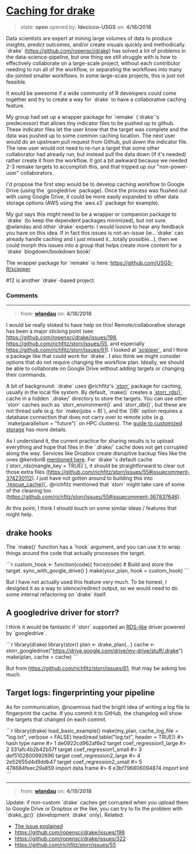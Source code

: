 # [Caching for drake](https://github.com/ropensci/unconf18/issues/30)

> state: **open** opened by: **ldecicco-USGS** on: **4/18/2018**

Data scientists are expert at mining large volumes of data to produce insights, predict outcomes, and/or create visuals quickly and methodically.  &#x60;drake&#x60; (https://github.com/ropensci/drake) has solved a lot of problems in the data-science-pipeline, but one thing we still struggle with is how to effectively collaborate on a large-scale project, without each contributor needing to run all of the workflow, or separating the workflows into many dis-jointed smaller workflows. In some large-scale projects, this is just not feasible.

It would be awesome if a wide community of R developers could come together and try to create a way for &#x60;drake&#x60; to have a collaborative caching feature. 

My group had set up a wrapper package for &#x60;remake&#x60; (&#x60;drake&#x60;&#x27;s predecessor) that allows tiny indicator files to be pushed up to github. These indicator files let the user know that the target was complete and the data was pushed up to some common caching location.  The next user would do an upstream pull request from Github, pull down the indicator file. The new user would not need to re-run a target that some other collaborator had already run, but instead pull the data down (if it&#x27;s needed) rather create it from the workflow. It got a bit awkward because we needed 2-3 remake targets to accomplish this, and that tripped up our &quot;non-power-user&quot; collaborators.

I&#x27;d propose the first step would be to develop caching workflow to Google Drive (using the &#x60;googledrive&#x60; package). Once the process was flushed out with using Google Drive, it could be more easily expanded to other data storage options (AWS using the &#x60;aws.s3&#x60; package for example). 

My gut says this might need to be a wrapper or companion package to &#x60;drake&#x60; (to keep the dependent packages minimized), but not sure. @wlandau and other &#x60;drake&#x60; experts: I would looove to hear any feedback you have on this idea. If in fact this issues is not-an-issue (ie...&#x60;drake&#x60; can already handle caching and I just missed it...totally possible...), then we could morph this issues into a group that helps create more content for a &#x60;drake&#x60; blogdown/bookdown book! 

The wrapper package for &#x60;remake&#x60; is here:
https://github.com/USGS-R/scipiper

#12 is another &#x60;drake&#x60;-based project. 












### Comments

---
> from: [**wlandau**](https://github.com/ropensci/unconf18/issues/30#issuecomment-382582939) on: **4/18/2018**

I would be really stoked to have help on this! Remote/collaborative storage has been a major sticking point (see https://github.com/ropensci/drake/issues/198,  https://github.com/richfitz/storr/issues/55, and especially https://github.com/richfitz/storr/issues/61). I looked at [&#x60;scipiper&#x60;](https://github.com/USGS-R/scipiper), and I think a package like that could work for &#x60;drake&#x60;. I also think we might consider options that do not require changing the workflow plan. Ideally, we should be able to collaborate on Google Drive without adding targets or changing their commands.

A bit of background: &#x60;drake&#x60; uses @richfitz&#x27;s [&#x60;storr&#x60;](https://github.com/richfitz/storr) package for caching, usually in the local file system. By default, &#x60;make()&#x60; creates a [&#x60;storr_rds()&#x60;](http://richfitz.github.io/storr/reference/storr_rds.html) cache in a hidden &#x60;.drake/&#x60; directory to store the targets. You can use other &#x60;storr&#x60; caches such as &#x60;storr_environment()&#x60; and &#x60;storr_dbi()&#x60;, but these are not thread safe (e.g. for &#x60;make(jobs &#x3D; 8)&#x60;), and the &#x60;DBI&#x60; option requires a database connection that does not carry over to remote jobs (e.g. &#x60;make(parallelism &#x3D; &quot;future&quot;)&#x60; on HPC clusters). The [guide to customized storage](https://ropensci.github.io/drake/articles/storage.html) has more details.

As I understand it, the current practice for sharing results is to upload everything and hope that files in the &#x60;.drake/&#x60; cache does not get corrupted along the way. Services like Dropbox create disruptive backup files like the ones @kendonB [mentioned here](https://github.com/ropensci/drake/issues/198#issuecomment-362185998). For &#x60;drake&#x60;&#x27;s default cache (&#x60;storr_rds(mangle_key &#x3D; TRUE)&#x60;), it should be straightforward to clear out those extra files (https://github.com/richfitz/storr/issues/55#issuecomment-374230112). I just have not gotten around to building this into [&#x60;rescue_cache()&#x60;](https://ropensci.github.io/drake/reference/rescue_cache.html). @richfitz mentioned that &#x60;storr&#x60; might take care of some of the cleaning too (https://github.com/richfitz/storr/issues/55#issuecomment-367837646).

At this point, I think I should touch on some similar ideas / features that might help.

## drake hooks

The &#x60;make()&#x60; function has a &#x60;hook&#x60; argument, and you can use it to wrap things around the code that actually processes the target.

&#x60;&#x60;&#x60;r
custom_hook &lt;- function(code){
  force(code) # Build and store the target.
  sync_with_google_drive()
}
make(your_plan, hook &#x3D; custom_hook)
&#x60;&#x60;&#x60;

But I have not actually used this feature very much. To be honest, I designed it as a way to silence/redirect output, so we would need to do some internal refactoring on &#x60;drake&#x60; itself.

## A googledrive driver for storr?

I think it would be fantastic if &#x60;storr&#x60; supported an [RDS-like](http://richfitz.github.io/storr/reference/storr_rds.html) driver powered by &#x60;googledrive&#x60;.

&#x60;&#x60;&#x60;r
library(drake)
library(storr)
plan &lt;- drake_plan(...)
cache &lt;- storr_googledrive(&quot;https://drive.google.com/drive/my-drive/stuff/.drake&quot;)
make(plan, cache &#x3D; cache)
&#x60;&#x60;&#x60;

But from https://github.com/richfitz/storr/issues/61, that may be asking too much.

## Target logs: fingerprinting your pipeline

As for communication, @noamross had the bright idea of writing a log file to fingerprint the cache. If you commit it to GitHub, the changelog will show the targets that changed on each commit.

&#x60;&#x60;&#x60;r
library(drake)
load_basic_example()
make(my_plan, cache_log_file &#x3D; &quot;log.txt&quot;, verbose &#x3D; FALSE)
head(read.table(&quot;log.txt&quot;, header &#x3D; TRUE))
#&gt;               hash   type                   name
#&gt; 1 de0922cd962af6e2 target coef_regression1_large
#&gt; 2 331afc4b2b42b57f target coef_regression1_small
#&gt; 3 def5102800992696 target coef_regression2_large
#&gt; 4 2e52655d4d9ddb47 target coef_regression2_small
#&gt; 5 478684feec29a859 import             data.frame
#&gt; 6 e3bf796806094874 import                   knit
&#x60;&#x60;&#x60;

---
> from: [**wlandau**](https://github.com/ropensci/unconf18/issues/30#issuecomment-382864213) on: **4/19/2018**

Update: if non-custom &#x60;drake&#x60; caches get corrupted when you upload them to Google Drive or Dropbox or the like, you can try to fix the problem with &#x60;drake_gc()&#x60; (development &#x60;drake&#x60; only). Related:

- [The issue explained](https://github.com/ropensci/drake/blob/master/vignettes/caution.Rmd#projects-hosted-on-dropbox-and-similar-platforms)
- https://github.com/ropensci/drake/issues/198
- https://github.com/ropensci/drake/issues/322
- https://github.com/richfitz/storr/issues/55

